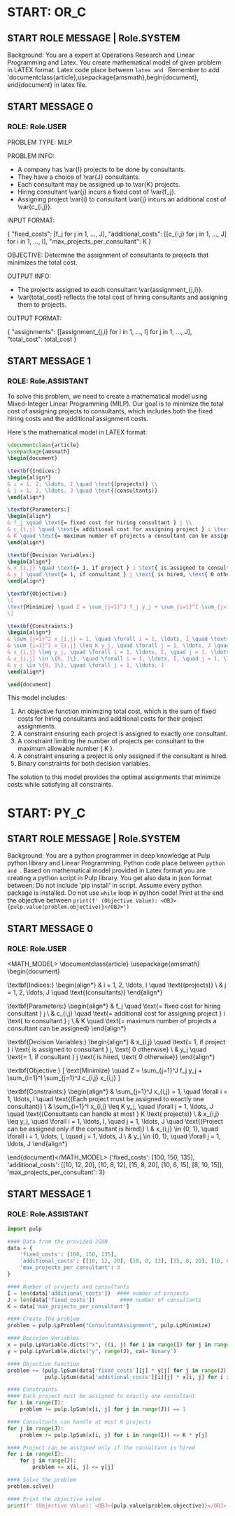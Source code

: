# START: OR_C 
## START ROLE MESSAGE | Role.SYSTEM 
Background: You are a expert at Operations Research and Linear Programming and Latex. You create mathematical model of given problem in LATEX format. Latex code place between ```latex and ``` Remember to add 'documentclass{article},usepackage{amsmath},begin{document}, end{document} in latex file. 
## START MESSAGE 0 
### ROLE: Role.USER
<DESCRIPTION>
PROBLEM TYPE: MILP

PROBLEM INFO:

- A company has \var{I} projects to be done by consultants.
- They have a choice of \var{J} consultants.
- Each consultant may be assigned up to \var{K} projects. 
- Hiring consultant \var{j} incurs a fixed cost of \var{f_j}.
- Assigning project \var{i} to consultant \var{j} incurs an additional cost of \var{c_{i,j}}.

INPUT FORMAT: 

{
    "fixed_costs": [f_j for j in 1, ..., J],
    "additional_costs": [[c_{i,j} for j in 1, ..., J] for i in 1, ..., I],
    "max_projects_per_consultant": K
}

OBJECTIVE: Determine the assignment of consultants to projects that minimizes the total cost.

OUTPUT INFO:

- The projects assigned to each consultant \var{assignment_{j,i}}.
- \var{total_cost} reflects the total cost of hiring consultants and assigning them to projects.

OUTPUT FORMAT:

{
    "assignments": [[assignment_{j,i} for i in 1, ..., I] for j in 1, ..., J],
    "total_cost": total_cost
}
</DESCRIPTION>


## START MESSAGE 1 
### ROLE: Role.ASSISTANT
To solve this problem, we need to create a mathematical model using Mixed-Integer Linear Programming (MILP). Our goal is to minimize the total cost of assigning projects to consultants, which includes both the fixed hiring costs and the additional assignment costs.

Here's the mathematical model in LATEX format:

```latex
\documentclass{article}
\usepackage{amsmath}
\begin{document}

\textbf{Indices:}
\begin{align*}
& i = 1, 2, \ldots, I \quad \text{(projects)} \\
& j = 1, 2, \ldots, J \quad \text{(consultants)}
\end{align*}

\textbf{Parameters:}
\begin{align*}
& f_j \quad \text{= fixed cost for hiring consultant } j \\
& c_{i,j} \quad \text{= additional cost for assigning project } i \text{ to consultant } j \\
& K \quad \text{= maximum number of projects a consultant can be assigned}
\end{align*}

\textbf{Decision Variables:}
\begin{align*}
& x_{i,j} \quad \text{= 1, if project } i \text{ is assigned to consultant } j, \text{ 0 otherwise} \\
& y_j \quad \text{= 1, if consultant } j \text{ is hired, \text{ 0 otherwise}}
\end{align*}

\textbf{Objective:}
\[
\text{Minimize} \quad Z = \sum_{j=1}^J f_j y_j + \sum_{i=1}^I \sum_{j=1}^J c_{i,j} x_{i,j}
\]

\textbf{Constraints:}
\begin{align*}
& \sum_{j=1}^J x_{i,j} = 1, \quad \forall i = 1, \ldots, I \quad \text{(Each project must be assigned to exactly one consultant)} \\
& \sum_{i=1}^I x_{i,j} \leq K y_j, \quad \forall j = 1, \ldots, J \quad \text{(Consultants can handle at most } K \text{ projects)} \\
& x_{i,j} \leq y_j, \quad \forall i = 1, \ldots, I, \quad j = 1, \ldots, J \quad \text{(Project can be assigned only if the consultant is hired)} \\
& x_{i,j} \in \{0, 1\}, \quad \forall i = 1, \ldots, I, \quad j = 1, \ldots, J \\
& y_j \in \{0, 1\}, \quad \forall j = 1, \ldots, J
\end{align*}

\end{document}
```

This model includes:
1. An objective function minimizing total cost, which is the sum of fixed costs for hiring consultants and additional costs for their project assignments.
2. A constraint ensuring each project is assigned to exactly one consultant.
3. A constraint limiting the number of projects per consultant to the maximum allowable number \( K \).
4. A constraint ensuring a project is only assigned if the consultant is hired.
5. Binary constraints for both decision variables. 

The solution to this model provides the optimal assignments that minimize costs while satisfying all constraints.

# START: PY_C 
## START ROLE MESSAGE | Role.SYSTEM 
Background: You are a python programmer in deep knowledge at Pulp python library and Linear Programming. Python code place between ```python and ```. Based on mathematical model provided in Latex format you are creating a python script in Pulp library. You get also data in json format between: <DATA></DATA> Do not include 'pip install' in script. Assume every python package is installed. Do not use `while` loop in python code! Print at the end the objective between <OBJ></OBJ> `print(f' (Objective Value): <OBJ>{pulp.value(problem.objective)}</OBJ>')` 
## START MESSAGE 0 
### ROLE: Role.USER
<MATH_MODEL>
\documentclass{article}
\usepackage{amsmath}
\begin{document}

\textbf{Indices:}
\begin{align*}
& i = 1, 2, \ldots, I \quad \text{(projects)} \\
& j = 1, 2, \ldots, J \quad \text{(consultants)}
\end{align*}

\textbf{Parameters:}
\begin{align*}
& f_j \quad \text{= fixed cost for hiring consultant } j \\
& c_{i,j} \quad \text{= additional cost for assigning project } i \text{ to consultant } j \\
& K \quad \text{= maximum number of projects a consultant can be assigned}
\end{align*}

\textbf{Decision Variables:}
\begin{align*}
& x_{i,j} \quad \text{= 1, if project } i \text{ is assigned to consultant } j, \text{ 0 otherwise} \\
& y_j \quad \text{= 1, if consultant } j \text{ is hired, \text{ 0 otherwise}}
\end{align*}

\textbf{Objective:}
\[
\text{Minimize} \quad Z = \sum_{j=1}^J f_j y_j + \sum_{i=1}^I \sum_{j=1}^J c_{i,j} x_{i,j}
\]

\textbf{Constraints:}
\begin{align*}
& \sum_{j=1}^J x_{i,j} = 1, \quad \forall i = 1, \ldots, I \quad \text{(Each project must be assigned to exactly one consultant)} \\
& \sum_{i=1}^I x_{i,j} \leq K y_j, \quad \forall j = 1, \ldots, J \quad \text{(Consultants can handle at most } K \text{ projects)} \\
& x_{i,j} \leq y_j, \quad \forall i = 1, \ldots, I, \quad j = 1, \ldots, J \quad \text{(Project can be assigned only if the consultant is hired)} \\
& x_{i,j} \in \{0, 1\}, \quad \forall i = 1, \ldots, I, \quad j = 1, \ldots, J \\
& y_j \in \{0, 1\}, \quad \forall j = 1, \ldots, J
\end{align*}

\end{document}</MATH_MODEL>
<DATA>
{'fixed_costs': [100, 150, 135], 'additional_costs': [[10, 12, 20], [10, 8, 12], [15, 8, 20], [10, 6, 15], [8, 10, 15]], 'max_projects_per_consultant': 3}</DATA>


## START MESSAGE 1 
### ROLE: Role.ASSISTANT
```python
import pulp

#### Data from the provided JSON
data = {
    'fixed_costs': [100, 150, 135],
    'additional_costs': [[10, 12, 20], [10, 8, 12], [15, 8, 20], [10, 6, 15], [8, 10, 15]],
    'max_projects_per_consultant': 3
}

#### Number of projects and consultants
I = len(data['additional_costs'])  #### number of projects
J = len(data['fixed_costs'])        #### number of consultants
K = data['max_projects_per_consultant']

#### Create the problem
problem = pulp.LpProblem("ConsultantAssignment", pulp.LpMinimize)

#### Decision Variables
x = pulp.LpVariable.dicts("x", ((i, j) for i in range(I) for j in range(J)), cat='Binary')
y = pulp.LpVariable.dicts("y", range(J), cat='Binary')

#### Objective Function
problem += (pulp.lpSum(data['fixed_costs'][j] * y[j] for j in range(J)) +
            pulp.lpSum(data['additional_costs'][i][j] * x[i, j] for i in range(I) for j in range(J)))

#### Constraints
#### Each project must be assigned to exactly one consultant
for i in range(I):
    problem += pulp.lpSum(x[i, j] for j in range(J)) == 1

#### Consultants can handle at most K projects
for j in range(J):
    problem += pulp.lpSum(x[i, j] for i in range(I)) <= K * y[j]

#### Project can be assigned only if the consultant is hired
for i in range(I):
    for j in range(J):
        problem += x[i, j] <= y[j]

#### Solve the problem
problem.solve()

#### Print the objective value
print(f' (Objective Value): <OBJ>{pulp.value(problem.objective)}</OBJ>')
```

